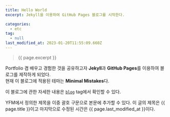 ```yaml
---
title: Hello World
excerpt: Jekyll을 이용하여 GitHub Pages 블로그를 시작한다.

categories:
  - etc
tag:
  - null
last_modified_at: 2023-01-20T11:55:09.660Z
---
```

> {{ page.excerpt }}

Portfolio 겸 배우고 경험한 것을 공유하고자 **Jekyll**과 **GitHub Pages**를 이용하여 블로그를 제작하게 되었다. <br>
현재 이 블로그에 적용된 테마는 **Minimal Mistakes**다.

이 블로그에 관한 자세한 내용은 [`blog`](/tags/#blog/) tag에서 확인할 수 있다.

YFM에서 정의한 제목을 이중 괄호 구문으로 본문에 추가할 수 있다.
이 글의 제목은 {{ page.title }}이고
마지막으로 수정된 시간은 {{ page.last_modified_at }}이다.
